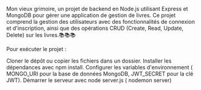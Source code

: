 Mon vieux grimoire, un projet de backend en Node.js utilisant Express et MongoDB pour gérer une application de gestion de livres. Ce projet comprend la gestion des utilisateurs avec des fonctionnalités de connexion et d'inscription, ainsi que des opérations CRUD (Create, Read, Update, Delete) sur les livres.📚📚📚

Pour exécuter le projet : 

Cloner le dépôt ou copier les fichiers dans un dossier.
Installer les dépendances avec npm install.
Configurer les variables d'environnement ( MONGO_URI pour la base de données MongoDB, JWT_SECRET pour la clé JWT).
Démarrer le serveur avec node server.js ( nodemon server)
